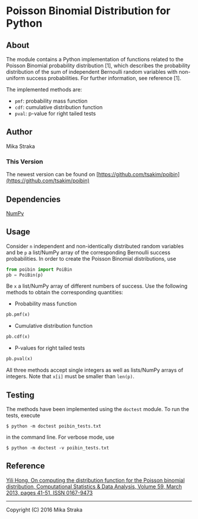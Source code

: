 # Poisson Binomial Distribution for Python

## About
The module contains a Python implementation of functions related to the Poisson
Binomial probability distribution \[1\], which describes the probability
distribution of the sum of independent Bernoulli random variables with
non-uniform success probabilities. For further information, see reference \[1\].

The implemented methods are:
* `pmf`: probability mass function
* `cdf`: cumulative distribution function
* `pval`: p-value for right tailed tests

## Author
Mika Straka

### This Version
The newest version can be found on
[https://github.com/tsakim/poibin](https://github.com/tsakim/poibin)

## Dependencies
[NumPy](http://www.numpy.org/)

## Usage
Consider `n` independent and non-identically distributed random variables and
be `p` a list/NumPy array of the corresponding Bernoulli success probabilities.
In order to create the Poisson Binomial distributions, use
```python
from poibin import PoiBin
pb = PoiBin(p)
```
Be `x` a list/NumPy array of different numbers of success. Use the following
methods to obtain the corresponding quantities:

* Probability mass function
```python
pb.pmf(x)
```
* Cumulative distribution function
```python
pb.cdf(x)
```
* P-values for right tailed tests
```python
pb.pval(x)
```

All three methods accept single integers as well as lists/NumPy arrays of integers. Note that `x[i]` must be smaller than `len(p)`.

## Testing
The methods have been implemented using the `doctest` module. To run the tests, execute

```
$ python -m doctest poibin_tests.txt
```
in the command line. For verbose mode, use

```
$ python -m doctest -v poibin_tests.txt
```

## Reference
[Yili Hong, On computing the distribution function for the Poisson binomial
distribution,
Computational Statistics & Data Analysis, Volume 59, March 2013, pages 41-51,
ISSN 0167-9473](http://dx.doi.org/10.1016/j.csda.2012.10.006)

---
Copyright (C) 2016 Mika Straka
